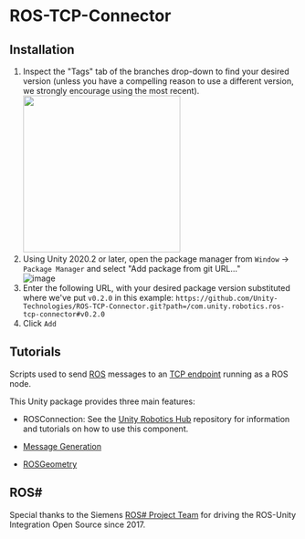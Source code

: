 # ROS-TCP-Connector

## Installation
1. Inspect the "Tags" tab of the branches drop-down to find your desired version (unless you have a compelling reason to use a different version, we strongly encourage using the most recent).  
<img src="https://user-images.githubusercontent.com/29758400/110989845-57818000-8327-11eb-9e57-e19decc13b4b.png" width=275> </img>  
2. Using Unity 2020.2 or later, open the package manager from `Window` -> `Package Manager` and select "Add package from git URL..."  
![image](https://user-images.githubusercontent.com/29758400/110989310-8ea36180-8326-11eb-8318-f67ee200a23d.png)
3. Enter the following URL, with your desired package version substituted where we've put `v0.2.0` in this example:
`https://github.com/Unity-Technologies/ROS-TCP-Connector.git?path=/com.unity.robotics.ros-tcp-connector#v0.2.0`
4. Click `Add`


## Tutorials 
Scripts used to send [ROS](https://www.ros.org/) messages to an [TCP endpoint](https://github.com/Unity-Technologies/ROS_TCP_Endpoint) running as a ROS node.

This Unity package provides three main features:

- ROSConnection: See the [Unity Robotics Hub](https://github.com/Unity-Technologies/Unity-Robotics-Hub/blob/master/tutorials/ros_unity_integration/README.md) repository for information and tutorials on how to use this component.

- [Message Generation](MessageGeneration.md)

- [ROSGeometry](ROSGeometry.md)

## ROS#

Special thanks to the Siemens [ROS# Project Team]( https://github.com/siemens/ros-sharp/wiki/Info_Acknowledgements) for driving the ROS-Unity Integration Open Source since 2017.
